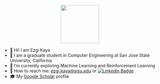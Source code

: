 <div id="header" align="center">
  <img src="https://media.giphy.com/media/JIX9t2j0ZTN9S/giphy.gif" width="125"/>
</div>

- 👋 Hi! I am Ezgi Kaya
- 🌱 I am a graduate student in Computer Engineering at San Jose State University, California
- 👀 I’m currently exploring Machine Learning and Reinforcement Learning
- 📧 How to reach me: ezgi.kaya@sjsu.edu or [![Linkedin Badge](https://img.shields.io/badge/-Linkedin-blue?style=flat&logo=Linkedin&logoColor=white)](https://www.linkedin.com/in/ezgi-kaya-a6b3a2127/)
- 🎓 My [Google Scholar](https://scholar.google.com/citations?user=tIcCvmEAAAAJ&hl=tr) profile

<!--

- My stats:

[![GitHub Streak](http://github-readme-streak-stats.herokuapp.com?user=ezgii&theme=dark&background=000000)](https://git.io/streak-stats)

[![Top Langs](https://github-readme-stats.vercel.app/api/top-langs/?username=ezgii&layout=compact&theme=vision-friendly-dark)](https://github.com/anuraghazra/github-readme-stats)

-->
